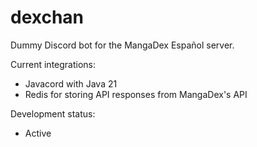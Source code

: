 # dexchan
Dummy Discord bot for the MangaDex Español server.

Current integrations:
- Javacord with Java 21
- Redis for storing API responses from MangaDex's API

Development status:
- Active
